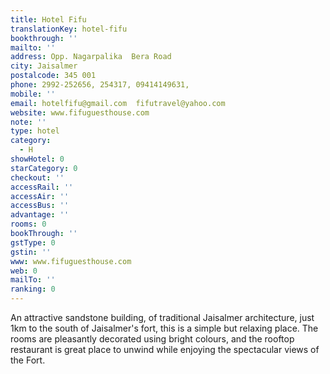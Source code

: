 ```yaml
---
title: Hotel Fifu
translationKey: hotel-fifu
bookthrough: ''
mailto: ''
address: Opp. Nagarpalika  Bera Road
city: Jaisalmer
postalcode: 345 001
phone: 2992-252656, 254317, 09414149631,
mobile: ''
email: hotelfifu@gmail.com  fifutravel@yahoo.com
website: www.fifuguesthouse.com
note: ''
type: hotel
category:
  - H
showHotel: 0
starCategory: 0
checkout: ''
accessRail: ''
accessAir: ''
accessBus: ''
advantage: ''
rooms: 0
bookThrough: ''
gstType: 0
gstin: ''
www: www.fifuguesthouse.com
web: 0
mailTo: ''
ranking: 0
---
```







An attractive sandstone building, of traditional Jaisalmer architecture, just 1km to the south of Jaisalmer's fort, this is a simple but relaxing place. The rooms are pleasantly decorated using bright colours, and the rooftop restaurant is great place to unwind while enjoying the spectacular views of the Fort.